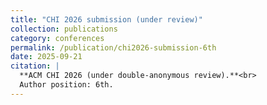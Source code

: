 ```yaml
---
title: "CHI 2026 submission (under review)"
collection: publications
category: conferences
permalink: /publication/chi2026-submission-6th
date: 2025-09-21
citation: |
  **ACM CHI 2026 (under double-anonymous review).**<br>
  Author position: 6th.
---
```

